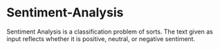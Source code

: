 # Sentiment-Analysis
Sentiment Analysis is a classification problem of sorts. The text given as input reflects whether it is positive, neutral, or negative sentiment.
